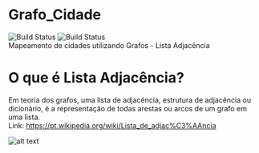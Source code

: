 # Grafo_Cidade
![Build Status](https://img.shields.io/badge/Grafos%20-Estruturas%20de%20Dados-blue)
![Build Status](https://img.shields.io/badge/ListaAdjacência%20-Estruturas%20de%20Dados-red)  
Mapeamento de cidades utilizando Grafos - Lista Adjacência

# O que é Lista Adjacência?

Em teoria dos grafos, uma lista de adjacência, estrutura de adjacência ou dicionário, é a representação de todas arestas ou arcos de um grafo em uma lista.  
Link: https://pt.wikipedia.org/wiki/Lista_de_adjac%C3%AAncia

![alt text](https://upload.wikimedia.org/wikipedia/commons/thumb/6/61/Lista_de_adjacencia.png/360px-Lista_de_adjacencia.png)
